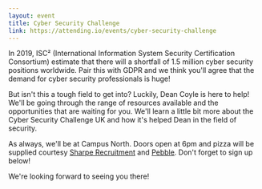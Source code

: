 ```yaml
---
layout: event
title: Cyber Security Challenge
link: https://attending.io/events/cyber-security-challenge
---
```


In 2019, ISC² (International Information System Security Certification Consortium)
estimate that there will a shortfall of 1.5 million cyber security positions
worldwide. Pair this with GDPR and we think you'll agree that the demand for
cyber security professionals is huge!

But isn't this a tough field to get into? Luckily, Dean Coyle is here to help!
We'll be going through the range of resources available and the opportunities
that are waiting for you. We'll learn a little bit more about the Cyber Security
Challenge UK and how it's helped Dean in the field of security.

As always, we'll be at Campus North. Doors open at 6pm and pizza will be
supplied courtesy [Sharpe Recruitment](http://www.sharperecruitment.co.uk/) and
[Pebble](https://www.mypebble.co.uk). Don't forget to sign up below!

We're looking forward to seeing you there!
